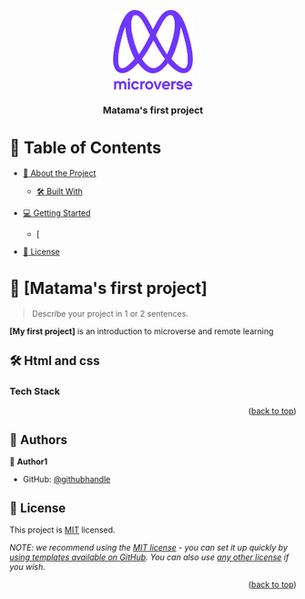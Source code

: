 <a name="hello microverse"></a>


<div align="center">

  <img src="murple_logo.png" alt="logo" width="140"  height="auto" />
  <br/>

  <h3><b>Matama's first project</b></h3>

</div>

<!-- TABLE OF CONTENTS -->

# 📗 Table of Contents

- [📖 About the Project](#about-project)
  - [🛠 Built With](#built-with)
   
- [💻 Getting Started](#getting-started)
  - [
- [📝 License](#license)

<!-- PROJECT DESCRIPTION -->

# 📖 [Matama's first project] <a name="Hello Microverse"></a>

> Describe your project in 1 or 2 sentences.

**[My first project]** is an introduction to microverse and remote learning

## 🛠 Html and css <a name="html and css"></a>

### Tech Stack <a name="html"></a>


<p align="right">(<a href="#readme-top">back to top</a>)</p>

<!-- AUTHORS -->

## 👥 Authors <a name="Daniel Matama"></a>


👤 **Author1**

- GitHub: [@githubhandle](https://github.com/danielmatama)


<!-- LICENSE -->

## 📝 License <a name="license"></a>

This project is [MIT](./LICENSE) licensed.

_NOTE: we recommend using the [MIT license](https://choosealicense.com/licenses/mit/) - you can set it up quickly by [using templates available on GitHub](https://docs.github.com/en/communities/setting-up-your-project-for-healthy-contributions/adding-a-license-to-a-repository). You can also use [any other license](https://choosealicense.com/licenses/) if you wish._

<p align="right">(<a href="#readme-top">back to top</a>)</p>
